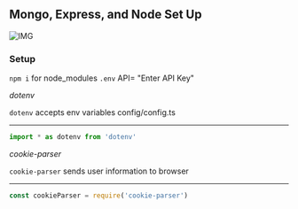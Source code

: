 ## Mongo, Express, and Node Set Up
![IMG]("https://25y35xxcueanov2s108puszp-wpengine.netdna-ssl.com/wp-content/uploads/2022/03/ext-553.png")

### Setup

`npm i` for node_modules
`.env` API= "Enter API Key"

_dotenv_

`dotenv` accepts env variables
config/config.ts
***
```JavaScript
import * as dotenv from 'dotenv'
```

_cookie-parser_

`cookie-parser` sends user information to browser
***
```JavaScript
const cookieParser = require('cookie-parser')
```